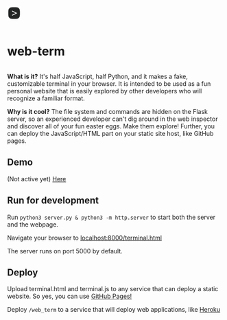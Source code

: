 <img src="192.png" height="32" alt="icon" style="display:inline-block;" /><h1 style="display:inline-block;">web-term</h1>

**What is it?**
It's half JavaScript, half Python, and it makes a fake, customizable terminal in your browser. It is intended to be used as a fun personal website that is easily explored by other developers who will recognize a familiar format.

**Why is it cool?**
The file system and commands are hidden on the Flask server, so an experienced developer can't dig around in the web inspector and discover all of your fun easter eggs. Make them explore! Further, you can deploy the JavaScript/HTML part on your static site host, like GitHub pages.

## Demo

(Not active yet)
[Here](http://steven.codes/terminal_demo)

## Run for development

Run `python3 server.py & python3 -m http.server` to start both the server and the webpage.

Navigate your browser to [localhost:8000/terminal.html](http://localhost:8000/terminal.html)

The server runs on port 5000 by default.

## Deploy

Upload terminal.html and terminal.js to any service that can deploy a static website. So yes, you can use [GitHub Pages!](https://pages.github.com/)

Deploy `/web_term` to a service that will deploy web applications, like [Heroku](https://community.nitrous.io/tutorials/deploying-a-flask-application-to-heroku)
